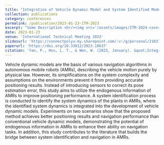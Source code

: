 ```yaml
---
title: "Integration of Vehicle Dynamic Model and System Identified Model for Navigation in Autonomous Mobile Robots"
collection: publications
category: conferences
permalink: /publication/2023-01-23-ITM-2023
excerpt: "Some Description <br/><img src='/assets/images/ITM-2024-cover.jpg' width = '500'>"
date: 2023-01-23
venue: 'International Technical Meeting 2023'
slidesurl: 'https://connectpolyu-my.sharepoint.com/:v:/g/personal/21037203r_connect_polyu_hk/EYW1NsG8iepCviNxflHtnsoBPVwHzlL7KKghWeS0Dj_2kw?nav=eyJyZWZlcnJhbEluZm8iOnsicmVmZXJyYWxBcHAiOiJPbmVEcml2ZUZvckJ1c2luZXNzIiwicmVmZXJyYWxBcHBQbGF0Zm9ybSI6IldlYiIsInJlZmVycmFsTW9kZSI6InZpZXciLCJyZWZlcnJhbFZpZXciOiJNeUZpbGVzTGlua0NvcHkifX0&e=qGebOu'
paperurl: 'https://doi.org/10.33012/2023.18637'
citation: 'Yan, P., Hsu, L. T., & Wen, W. (2023, January). &quot;Integration of Vehicle Dynamic Model and System Identified Model for Navigation in Autonomous Mobile Robots&quot;. In <i>Proceedings of the 2023 International Technical Meeting of The Institute of Navigation<i> (pp. 153-160).'
---
```


Vehicle dynamic models are the basis of various navigation algorithms in autonomous mobile robots (AMRs), describing the vehicle motion purely by physical law. However, its simplifications on the system complexity and assumptions on the environments prevent it from providing accurate positioning results. Instead of introducing sensors to correct its pose estimation error, this study aims to utilize the endogenous information of AMRs to improve positioning performance. A system identification process is conducted to identify the system dynamics of the plants in AMRs, where the identified system dynamics is integrated into the development of vehicle dynamic models. Experiments on two scenarios show that the proposed method achieves better positioning results and navigation performance than conventional vehicle dynamic models, demonstrating the potential of endogenous information in AMRs to enhance their ability on navigation tasks. In addition, this study contributes to the literature that builds the bridge between system identification and navigation in AMRs.
